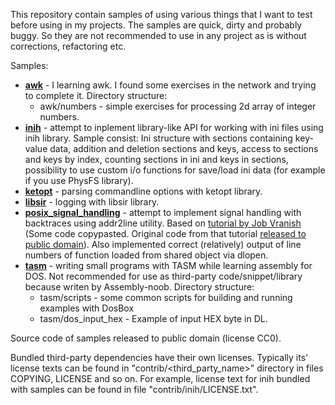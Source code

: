 This repository contain samples of using various things that I want to test 
before using in my projects. The samples are quick, dirty and probably buggy. 
So they are not recommended to use in any project as is without corrections, 
refactoring etc.

Samples:

* [**awk**](https://github.com/edomin/samples/tree/master/awk) - I learning 
awk. I found some exercises in the network and trying to complete it.
Directory structure:
    - awk/numbers - simple exercises for processing 2d array of integer numbers.
* [**inih**](https://github.com/edomin/samples/tree/master/inih) - 
attempt to inplement library-like API for working with ini files using inih 
library. Sample consist: Ini structure with sections containing key-value data, 
addition and deletion sections and keys, access to sections and keys by index, 
counting sections in ini and keys in sections, possibility to use custom i/o 
functions for save/load ini data (for example if you use PhysFS library).
* [**ketopt**](https://github.com/edomin/samples/tree/master/ketopt) - parsing 
commandline options with ketopt library.
* [**libsir**](https://github.com/edomin/samples/tree/master/libsir) - logging 
with libsir library.
* [**posix_signal_handling**](https://github.com/edomin/samples/tree/master/posix_signal_handling) - 
attempt to implement signal handling with backtraces using addr2line utility. 
Based on 
[tutorial by Job Vranish](https://spin.atomicobject.com/2013/01/13/exceptions-stack-traces-c/) 
(Some code copypasted. Original code from that tutorial 
[released to public domain](https://gist.github.com/jvranish/4441299#gistcomment-1385251)).
Also implemented correct (relatively) output of line numbers of function loaded 
from shared object via dlopen.
* [**tasm**](https://github.com/edomin/samples/tree/master/tasm) - writing 
small programs with TASM while learning assembly for DOS. Not recommended for 
use as third-party code/snippet/library because writen by Assembly-noob. 
Directory structure:
    - tasm/scripts - some common scripts for building and running examples with 
DosBox
    - tasm/dos_input_hex - Example of input HEX byte in DL.

Source code of samples released to public domain (license CC0). 

Bundled third-party dependencies have their own licenses. Typically its' 
license texts can be found in "contrib/<third_party_name>" directory in files 
COPYING, LICENSE and so on. For example, license text for inih bundled with 
samples can be found in file "contrib/inih/LICENSE.txt".